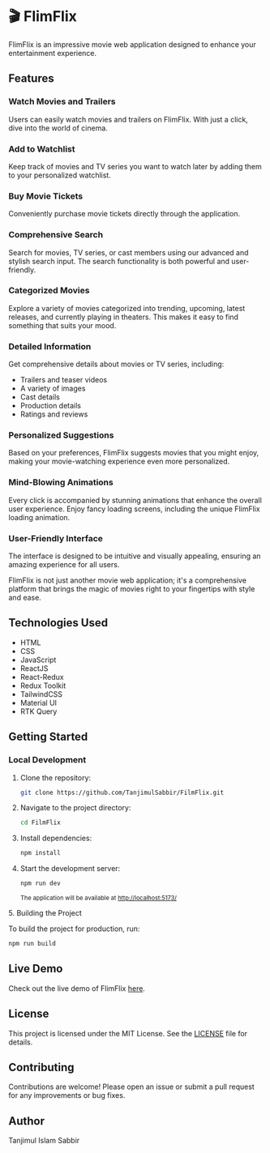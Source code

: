 # 🎬 FlimFlix

FlimFlix is an impressive movie web application designed to enhance your entertainment experience.

## Features

### Watch Movies and Trailers
Users can easily watch movies and trailers on FlimFlix. With just a click, dive into the world of cinema.

### Add to Watchlist
Keep track of movies and TV series you want to watch later by adding them to your personalized watchlist.

### Buy Movie Tickets
Conveniently purchase movie tickets directly through the application.

### Comprehensive Search
Search for movies, TV series, or cast members using our advanced and stylish search input. The search functionality is both powerful and user-friendly.

### Categorized Movies
Explore a variety of movies categorized into trending, upcoming, latest releases, and currently playing in theaters. This makes it easy to find something that suits your mood.

### Detailed Information
Get comprehensive details about movies or TV series, including:
- Trailers and teaser videos
- A variety of images
- Cast details
- Production details
- Ratings and reviews

### Personalized Suggestions
Based on your preferences, FlimFlix suggests movies that you might enjoy, making your movie-watching experience even more personalized.

### Mind-Blowing Animations
Every click is accompanied by stunning animations that enhance the overall user experience. Enjoy fancy loading screens, including the unique FlimFlix loading animation.

### User-Friendly Interface
The interface is designed to be intuitive and visually appealing, ensuring an amazing experience for all users.

FlimFlix is not just another movie web application; it's a comprehensive platform that brings the magic of movies right to your fingertips with style and ease.

## Technologies Used

- HTML
- CSS
- JavaScript
- ReactJS
- React-Redux
- Redux Toolkit
- TailwindCSS
- Material UI
- RTK Query

## Getting Started

### Local Development

1. Clone the repository:
    ```bash
    git clone https://github.com/TanjimulSabbir/FilmFlix.git
    ```

2. Navigate to the project directory:
    ```bash
    cd FilmFlix
    ```

3. Install dependencies:
    ```bash
    npm install
    ```

4. Start the development server:
    ```bash
    npm run dev
    ```
   <small> The application will be available at [http://localhost:5173/](http://localhost:5173/)</small>

    
<p>5. Building the Project</p>

To build the project for production, run:
```bash
npm run build
```

## Live Demo

Check out the live demo of FlimFlix [here](http://your-live-demo-address.com).

## License

This project is licensed under the MIT License. See the [LICENSE](LICENSE) file for details.

## Contributing

Contributions are welcome! Please open an issue or submit a pull request for any improvements or bug fixes.

## Author

Tanjimul Islam Sabbir
